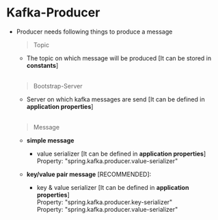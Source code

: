 # Kafka-Producer

- Producer needs following things to produce a message <br>

  > Topic
    - The topic on which message will be produced [It can be stored in **constants**] <br><br>
      
  > Bootstrap-Server
    - Server on which kafka messages are send [It can be defined in **application properties**] <br><br>
  
  > Message
    - **simple message**
      - value serializer [It can be defined in **application properties**] <br>
        Property: "spring.kafka.producer.value-serializer" <br>
     
    - **key/value pair message** [RECOMMENDED]:
      - key & value serializer [It can be defined in **application properties**] <br>
        Property: "spring.kafka.producer.key-serializer" <br>
        Property: "spring.kafka.producer.value-serializer" <br>
